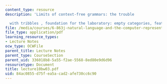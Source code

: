 ```yaml
---
content_type: resource
description: 'Limits of context-free grammars: the trouble

  with tribbles , foundation for the laboratory: empty categories, feature-based grammars/parsing.'
file: /media/courses/6-863j-natural-language-and-the-computer-representation-of-knowledge-spring-2003/84ac0855d75fea5acad2afe730cc6c90_lecture10bw03.pdf
file_type: application/pdf
learning_resource_types:
- Lecture Notes
ocw_type: OCWFile
parent_title: Lecture Notes
parent_type: CourseSection
parent_uid: 336018b8-5a55-f2ae-5568-8ed80e9d6d96
resourcetype: Document
title: lecture10bw03.pdf
uid: 84ac0855-d75f-ea5a-cad2-afe730cc6c90
---
```

